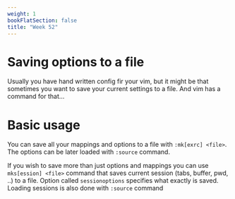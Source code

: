 ```yaml
---
weight: 1
bookFlatSection: false
title: "Week 52"
---
```


# Saving options to a file
Usually you have hand written config fir your vim, but it might be that sometimes you want to save your current settings to a file.
And vim has a command for that...

# Basic usage
You can save all your mappings and options to a file with `:mk[exrc] <file>`.
The options can be later loaded with `:source` command.

If you wish to save more than just options and mappings you can use `mks[ession] <file>` command that
saves current session (tabs, buffer, pwd, ..) to a file.
Option called `sessionoptions` specifies what exactly is saved.
Loading sessions is also done with `:source` command
